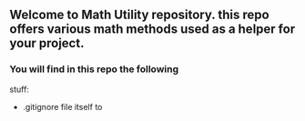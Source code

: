 ## Welcome to Math Utility repository. this repo offers various math methods used as a helper for your project.
### You will find in this repo the following
stuff:
* .gitignore file itself to 
